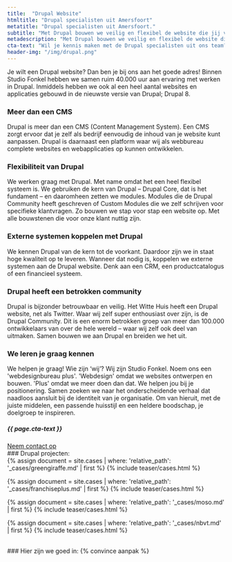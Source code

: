 ```yaml
---
title:  "Drupal Website"
htmltitle: "Drupal specialisten uit Amersfoort"
metatitle: "Drupal specialisten uit Amersfoort."
subtitle: "Met Drupal bouwen we veilig en flexibel de website die jij voor ogen hebt"
metadescription: "Met Drupal bouwen we veilig en flexibel de website die jij voor ogen hebt. Binnen ons team hebben we samen ruim 40.000 uur aan ervaring met werken in Drupal."
cta-text: "Wil je kennis maken met de Drupal specialisten uit ons team?"
header-img: "/img/drupal.png"
---
```

Je wilt een Drupal website? Dan ben je bij ons aan het goede adres! Binnen Studio Fonkel hebben we samen ruim 40.000 uur aan ervaring met werken in Drupal. Inmiddels hebben we ook al een heel aantal websites en applicaties gebouwd in de nieuwste versie van Drupal; Drupal 8.

### Meer dan een CMS
Drupal is meer dan een CMS (Content Management System). Een CMS zorgt ervoor dat je zelf als bedrijf eenvoudig de inhoud van je website kunt aanpassen. Drupal is daarnaast een platform waar wij als webbureau complete websites en webapplicaties op kunnen ontwikkelen.

### Flexibiliteit van Drupal
We werken graag met Drupal. Met name omdat het een heel flexibel systeem is. We gebruiken de kern van Drupal – Drupal Core, dat is het fundament – en daaromheen zetten we modules. Modules die de Drupal Community heeft geschreven of Custom Modules die we zelf schrijven voor specifieke klantvragen. Zo bouwen we stap voor stap een website op. Met alle bouwstenen die voor onze klant nuttig zijn.

### Externe systemen koppelen met Drupal
We kennen Drupal van de kern tot de voorkant. Daardoor zijn we in staat hoge kwaliteit op te leveren. Wanneer dat nodig is, koppelen we externe systemen aan de Drupal website. Denk aan een CRM, een productcatalogus of een financieel systeem.

### Drupal heeft een betrokken community
Drupal is bijzonder betrouwbaar en veilig. Het Witte Huis heeft een Drupal website, net als Twitter. Waar wij zelf super enthousiast over zijn, is de Drupal Community. Dit is een enorm betrokken groep van meer dan 100.000 ontwikkelaars van over de hele wereld – waar wij zelf ook deel van uitmaken. Samen bouwen we aan Drupal en breiden we het uit.  

### We leren je graag kennen
We helpen je graag! Wie zijn ‘wij’? Wij zijn Studio Fonkel. Noem ons een 'webdesignbureau plus'. 'Webdesign' omdat we websites ontwerpen en bouwen. 'Plus' omdat we meer doen dan dat. We helpen jou bij je positionering. Samen zoeken we naar het onderscheidende verhaal dat naadloos aansluit bij de identiteit van je organisatie. Om van hieruit, met de juiste middelen, een passende huisstijl en een heldere boodschap, je doelgroep te inspireren.

<div class="call-to-action">
  <h5 class="cta-text">{{ page.cta-text }}</h5>
  <div class="number"><a href="/contact">Neem contact op</a></span></div>
</div>
### Drupal projecten:
<div class="cases-overview">
	{% assign document = site.cases | where: 'relative_path': '_cases/greengiraffe.md' | first %}
  {% include teaser/cases.html %}

  {% assign document = site.cases | where: 'relative_path': '_cases/franchiseplus.md' | first %}
  {% include teaser/cases.html %}

  {% assign document = site.cases | where: 'relative_path': '_cases/moso.md' | first %}
  {% include teaser/cases.html %}

  {% assign document = site.cases | where: 'relative_path': '_cases/nbvt.md' | first %}
  {% include teaser/cases.html %}

</div>
<br/>
### Hier zijn we goed in:
{% convince aanpak %}
